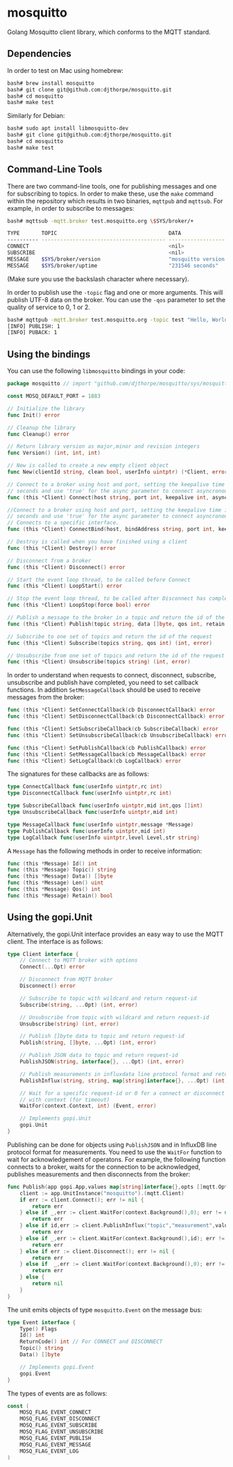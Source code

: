 # mosquitto

Golang Mosquitto client library, which conforms to the MQTT standard.

## Dependencies

In order to test on Mac using homebrew:

```sh
bash# brew install mosquitto
bash# git clone git@github.com:djthorpe/mosquitto.git
bash# cd mosquitto
bash# make test
```

Similarly for Debian:

```sh
bash# sudo apt install libmosquitto-dev
bash# git clone git@github.com:djthorpe/mosquitto.git
bash# cd mosquitto
bash# make test
```

## Command-Line Tools

There are two command-line tools, one for publishing messages and one for
subscribing to topics. In order to make these, use the `make` command
within the repository which results in two binaries, `mqttpub` and
`mqttsub`. For example, in order to subscribe to messages:

```sh
bash# mqttsub -mqtt.broker test.mosquitto.org \$SYS/broker/+

TYPE       TOPIC                                    DATA                                    
---------- ---------------------------------------- ----------------------------------------
CONNECT                                             <nil>                                   
SUBSCRIBE                                           <nil>                                   
MESSAGE    $SYS/broker/version                      "mosquitto version 1.6.8"               
MESSAGE    $SYS/broker/uptime                       "231546 seconds"                        
```

(Make sure you use the backslash character where necessary).

In order to publish use the `-topic` flag and one or more arguments. This will publish UTF-8 data on the broker. You can use the `-qos` parameter to set the quality of service to 0, 1 or 2.

```sh
bash# mqttpub -mqtt.broker test.mosquitto.org -topic test "Hello, World"
[INFO] PUBLISH: 1
[INFO] PUBACK: 1
```

## Using the bindings

You can use the following `libmosquitto` bindings in your code:

```go
package mosquitto // import "github.com/djthorpe/mosquitto/sys/mosquitto"

const MOSQ_DEFAULT_PORT = 1883

// Initialize the library
func Init() error

// Cleanup the library
func Cleanup() error

// Return library version as major,minor and revision integers
func Version() (int, int, int)

// New is called to create a new empty client object
func New(clientId string, clean bool, userInfo uintptr) (*Client, error)

// Connect to a broker using host and port, setting the keepalive time in
// seconds and use 'true' for the async parameter to connect asyncronously
func (this *Client) Connect(host string, port int, keepalive int, async bool) error

//Connect to a broker using host and port, setting the keepalive time in
// seconds and use 'true' for the async parameter to connect asyncronously.
// Connects to a specific interface.
func (this *Client) ConnectBind(host, bindAddress string, port int, keepalive int, async bool) error

// Destroy is called when you have finished using a client
func (this *Client) Destroy() error

// Disconnect from a broker
func (this *Client) Disconnect() error

// Start the event loop thread, to be called before Connect
func (this *Client) LoopStart() error

// Stop the event loop thread, to be called after Disconnect has completed
func (this *Client) LoopStop(force bool) error

// Publish a message to the broker in a topic and return the id of the request
func (this *Client) Publish(topic string, data []byte, qos int, retain bool) (int, error)

// Subscribe to one set of topics and return the id of the request
func (this *Client) Subscribe(topics string, qos int) (int, error)

// Unsubscribe from one set of topics and return the id of the request
func (this *Client) Unsubscribe(topics string) (int, error)

```

In order to understand when requests to connect, disconnect, subscribe, unsubscribe and publish have completed, you need to set callback functions. In addition `SetMessageCallback` should be used to receive messages from the broker:

```go
func (this *Client) SetConnectCallback(cb DisconnectCallback) error
func (this *Client) SetDisconnectCallback(cb DisconnectCallback) error

func (this *Client) SetSubscribeCallback(cb SubscribeCallback) error
func (this *Client) SetUnsubscribeCallback(cb UnsubscribeCallback) error

func (this *Client) SetPublishCallback(cb PublishCallback) error
func (this *Client) SetMessageCallback(cb MessageCallback) error
func (this *Client) SetLogCallback(cb LogCallback) error
```

The signatures for these callbacks are as follows:

```go
type ConnectCallback func(userInfo uintptr,rc int)
type DisconnectCallback func(userInfo uintptr,rc int)

type SubscribeCallback func(userInfo uintptr,mid int,qos []int)
type UnsubscribeCallback func(userInfo uintptr,mid int)

type MessageCallback func(userInfo uintptr,message *Message)
type PublishCallback func(userInfo uintptr,mid int)
type LogCallback func(userInfo uintptr,level Level,str string)
```

A `Message` has the following methods in order to receive information:

```go
func (this *Message) Id() int
func (this *Message) Topic() string
func (this *Message) Data() []byte
func (this *Message) Len() uint
func (this *Message) Qos() int
func (this *Message) Retain() bool
```

## Using the gopi.Unit

Alternatively, the gopi.Unit interface provides an easy way to use the MQTT
client. The interface is as follows:

```go
type Client interface {
	// Connect to MQTT broker with options
	Connect(...Opt) error

	// Disconnect from MQTT broker
	Disconnect() error

	// Subscribe to topic with wildcard and return request-id
	Subscribe(string, ...Opt) (int, error)

	// Unsubscribe from topic with wildcard and return request-id
	Unsubscribe(string) (int, error)

	// Publish []byte data to topic and return request-id
	Publish(string, []byte, ...Opt) (int, error)

	// Publish JSON data to topic and return request-id
	PublishJSON(string, interface{}, ...Opt) (int, error)

	// Publish measurements in influxdata line protocol format and return request-id
	PublishInflux(string, string, map[string]interface{}, ...Opt) (int, error)

	// Wait for a specific request-id or 0 for a connect or disconnect event
	// with context (for timeout)
	WaitFor(context.Context, int) (Event, error)

	// Implements gopi.Unit
	gopi.Unit
}
```

Publishing can be done for objects using `PublishJSON` and in InfluxDB line protocol format for measurements. You need to use the `WaitFor` function to wait for acknowledgement of operatons. For example, the following function connects
to a broker, waits for the connection to be acknowledged, publishes measurements
and then disconnects from the broker:

```go
func Publish(app gopi.App,values map[string]interface{},opts []mqtt.Opts) error {
    client := app.UnitInstance("mosquitto").(mqtt.Client)
    if err := client.Connect(); err != nil {
        return err
    } else if _,err := client.WaitFor(context.Background(),0); err != nil {
        return err
    } else if id,err := client.PublishInflux("topic","measurement",values,opts...); err != nil {
        return err
    } else if _,err := client.WaitFor(context.Background(),id); err != nil {
        return err
    } else if err := client.Disconnect(); err != nil {
        return err
    } else if  _,err := client.WaitFor(context.Background(),0); err != nil {
        return err
    } else {
        return nil
    }
}
```

The unit emits objects of type `mosquitto.Event` on the message bus:

```go
type Event interface {
	Type() Flags
	Id() int
	ReturnCode() int // For CONNECT and DISCONNECT
	Topic() string
	Data() []byte

	// Implements gopi.Event
	gopi.Event
}
```

The types of events are as follows:

```go
const (
	MOSQ_FLAG_EVENT_CONNECT
	MOSQ_FLAG_EVENT_DISCONNECT
	MOSQ_FLAG_EVENT_SUBSCRIBE
	MOSQ_FLAG_EVENT_UNSUBSCRIBE
	MOSQ_FLAG_EVENT_PUBLISH
	MOSQ_FLAG_EVENT_MESSAGE
	MOSQ_FLAG_EVENT_LOG
)
```


